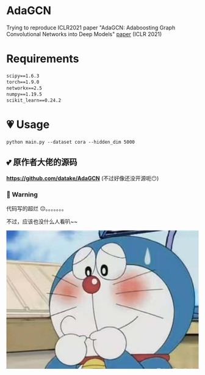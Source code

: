 # AdaGCN
Trying to reproduce ICLR2021 paper "AdaGCN: Adaboosting Graph Convolutional Networks into Deep Models" [paper](https://openreview.net/forum?id=QkRbdiiEjM) (ICLR 2021)

# Requirements
```
scipy==1.6.3
torch==1.9.0
networkx==2.5
numpy==1.19.5
scikit_learn==0.24.2
```

# :heartpulse: Usage
```
python main.py --dataset cora --hidden_dim 5000
```



## :two_hearts: 原作者大佬的源码
**https://github.com/datake/AdaGCN**  (不过好像还没开源呃:no_mouth:)


### :star2: Warning
代码写的超烂 :pensive:。。。。。。。

不过，应该也没什么人看叭~~

<p align="center">
  <img width="600" src="img/duolaADream.jpg">
</p>